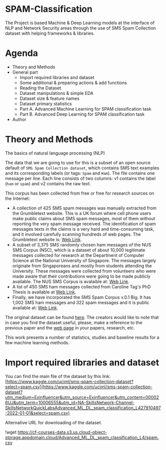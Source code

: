 # SPAM-Classification

The Project is based  Machine & Deep Learning models at the interface of NLP and Network Security areas through the use of SMS Spam Collection dataset with helping frameworks & libraries.

# Agenda

*   Theory and Methods
*   General part
    *   Import required libraries and dataset
    *   Some additional & preparing actions & add functions
    *   Reading the Dataset
    *   Dataset manipulations & simple EDA
    *   Dataset size & feature names
    *   Dataset primary statistics
    *   Part A. Advanced Machine Learning for SPAM classification task
    *   Part B. Advanced Deep Learning for SPAM classification task
*   Author

  # Theory and Methods

  The basics of natural language processing (NLP)

The data that we are going to use for this is a subset of an open source default of `SMS Spam Collection dataset`, which contains SMS text examples and its corresponding labels (or tags: `Spam` and `Ham`). The file contains one message per line. Each line consists of two columns: v1 contains the label (`ham` or `spam`) and v2 contains the raw text.

This corpus has been collected from free or free for research sources on the Internet:

*   A collection of 425 SMS spam messages was manually extracted from the Grumbletext website. This is a UK forum where cell phone users make public claims about SMS spam messages, most of them without reporting the very spam message received. The identification of spam messages texts in the claims is a very hard and time-consuming task, and it involved carefully scanning hundreds of web pages. The Grumbletext website is: [Web Link](http://www.grumbletext.co.uk/?utm_medium=Exinfluencer&utm_source=Exinfluencer&utm_content=000026UJ&utm_term=10006555&utm_id=NA-SkillsNetwork-Channel-SkillsNetworkQuickLabsAdvanced_ML_DL_spam_classification_L427910497-2022-01-01).
*   A subset of 3,375 SMS randomly chosen ham messages of the NUS SMS Corpus (NSC), which is a dataset of about 10,000 legitimate messages collected for research at the Department of Computer Science at the National University of Singapore. The messages largely originate from Singaporeans and mostly from students attending the University. These messages were collected from volunteers who were made aware that their contributions were going to be made publicly available. The NUS SMS Corpus is avalaible at: [Web Link](http://www.comp.nus.edu.sg/\~rpnlpir/downloads/corpora/smsCorpus/?utm_medium=Exinfluencer&utm_source=Exinfluencer&utm_content=000026UJ&utm_term=10006555&utm_id=NA-SkillsNetwork-Channel-SkillsNetworkQuickLabsAdvanced_ML_DL_spam_classification_L427910497-2022-01-01).
*   A list of 450 SMS ham messages collected from Caroline Tag's PhD Thesis is available at [Web Link](http://etheses.bham.ac.uk/253/1/Tagg09PhD.pdf?utm_medium=Exinfluencer&utm_source=Exinfluencer&utm_content=000026UJ&utm_term=10006555&utm_id=NA-SkillsNetwork-Channel-SkillsNetworkQuickLabsAdvanced_ML_DL_spam_classification_L427910497-2022-01-01).
*   Finally, we have incorporated the SMS Spam Corpus v.0.1 Big. It has 1,002 SMS ham messages and 322 spam messages and it is public available at: [Web Link](http://www.esp.uem.es/jmgomez/smsspamcorpus/?utm_medium=Exinfluencer&utm_source=Exinfluencer&utm_content=000026UJ&utm_term=10006555&utm_id=NA-SkillsNetwork-Channel-SkillsNetworkQuickLabsAdvanced_ML_DL_spam_classification_L427910497-2022-01-01).

The original dataset can be found [here](https://archive.ics.uci.edu/ml/datasets/SMS+Spam+Collection?utm_medium=Exinfluencer&utm_source=Exinfluencer&utm_content=000026UJ&utm_term=10006555&utm_id=NA-SkillsNetwork-Channel-SkillsNetworkQuickLabsAdvanced_ML_DL_spam_classification_L427910497-2022-01-01). The creators would like to note that in case you find the dataset useful, please, make a reference to the previous paper and the [web page](http://www.dt.fee.unicamp.br/\~tiago/smsspamcollection/) in your papers, research, etc.

This work presents a number of statistics, studies and baseline results for a few machine learning methods.


# Import required libraries and dataset

You can find the main file of the dataset by this link: [https://www.kaggle.com/uciml/sms-spam-collection-dataset?select=spam.csv](https://www.kaggle.com/uciml/sms-spam-collection-dataset?utm_medium=Exinfluencer&utm_source=Exinfluencer&utm_content=000026UJ&utm_term=10006555&utm_id=NA-SkillsNetwork-Channel-SkillsNetworkQuickLabsAdvanced_ML_DL_spam_classification_L427910497-2022-01-01&select=spam.csv)

Alternative URL for downloading of the dataset.

!wget https://cf-courses-data.s3.us.cloud-object-storage.appdomain.cloud/Advanced_ML_DL_spam_classification_L4/spam.csv

